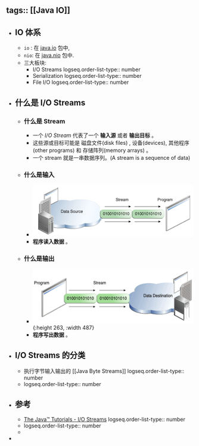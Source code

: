 tags:: [[Java IO]]
---

- ## IO 体系
	- `io` : 在 [java.io](https://docs.oracle.com/javase/8/docs/api/java/io/package-summary.html) 包中,
	- `nio`: 在 [java.nio](https://docs.oracle.com/javase/8/docs/api/java/nio/package-summary.html) 包中.
	- 三大板块:
		- I/O Streams
		  logseq.order-list-type:: number
		- Serialization
		  logseq.order-list-type:: number
		- File I/O
		  logseq.order-list-type:: number
- ## 什么是 I/O Streams
	- ### 什么是 Stream
		- 一个 *I/O Stream* 代表了一个 **输入源** 或者 **输出目标** 。
		- 这些源或目标可能是 磁盘文件(disk files) , 设备(devices), 其他程序(other programs) 和 存储阵列(memory arrays) 。
		- 一个 stream 就是一串数据序列。(A stream is a sequence of data)
	- ### 什么是输入
		- ![image.png](../assets/image_1688657091337_0.png)
		- **程序读入数据** 。
	- ### 什么是输出
		- ![image.png](../assets/image_1688657210990_0.png){:height 263, :width 487}
		- **程序写出数据** 。
- ## I/O Streams 的分类
	- 执行字节输入输出的 [[Java Byte Streams]]
	  logseq.order-list-type:: number
	- logseq.order-list-type:: number
- ## 参考
	- [The Java™ Tutorials - I/O Streams](https://docs.oracle.com/javase/tutorial/essential/io/streams.html)
	  logseq.order-list-type:: number
	- logseq.order-list-type:: number
	-
-